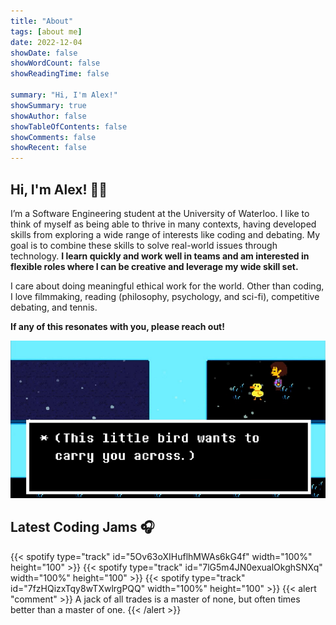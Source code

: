 ```yaml
---
title: "About"
tags: [about me]
date: 2022-12-04
showDate: false
showWordCount: false
showReadingTime: false

summary: "Hi, I'm Alex!"
showSummary: true
showAuthor: false
showTableOfContents: false
showComments: false
showRecent: false
---
```


## Hi, I'm Alex! 👋🐤

I’m a Software Engineering student at the University of Waterloo. I like to think of myself as being able to thrive in many contexts, having developed skills from exploring a wide range of interests like coding and debating. My goal is to combine these skills to solve real-world issues through technology. **I learn quickly and work well in teams and am interested in flexible roles where I can be creative and leverage my wide skill set.**

I care about doing meaningful ethical work for the world. Other than coding, I love filmmaking, reading (philosophy, psychology, and sci-fi), competitive debating, and tennis.

**If any of this resonates with you, please reach out!**

![Bird That Carries You Over A Disproportionately Small Gap](bird.png "&quot;Bird That Carries You Over A Disproportionately Small Gap&quot; from Undertale that inspired my online avatar")

## Latest Coding Jams 🎧
{{< spotify type="track" id="5Ov63oXIHuflhMWAs6kG4f" width="100%" height="100" >}}
{{< spotify type="track" id="7lG5m4JN0exualOkghSNXq" width="100%" height="100" >}}
{{< spotify type="track" id="7fzHQizxTqy8wTXwlrgPQQ" width="100%" height="100" >}}
{{< alert "comment" >}}
A jack of all trades is a master of none, but often times better than a master of one.
{{< /alert >}}